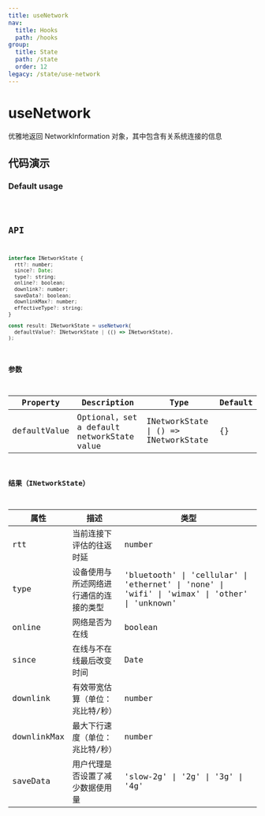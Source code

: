 ```yaml
---
title: useNetwork
nav:
  title: Hooks
  path: /hooks
group:
  title: State
  path: /state
  order: 12
legacy: /state/use-network
---
```


# useNetwork

优雅地返回 NetworkInformation 对象，其中包含有关系统连接的信息

## 代码演示

### Default usage

<code src="./demo/demo1.tsx" />

## API

```javascript
interface INetworkState {
  rtt?: number;
  since?: Date;
  type?: string;
  online?: boolean;
  downlink?: number;
  saveData?: boolean;
  downlinkMax?: number;
  effectiveType?: string;
}

const result: INetworkState = useNetwork(
  defaultValue?: INetworkState | (() => INetworkState),
);
```

### 参数

| Property | Description                                 | Type                   | Default |
|---------|----------------------------------------------|------------------------|--------|
| defaultValue | Optional，set a default networkState value  | INetworkState \| () => INetworkState | {} |

### 结果（INetworkState）

| 属性 | 描述                                         | 类型                 |
|----------|--------------------------------------|----------------------|
| rtt  | 当前连接下评估的往返时延 | number |
| type  | 设备使用与所述网络进行通信的连接的类型 | 'bluetooth' \| 'cellular' \| 'ethernet' \| 'none' \| 'wifi' \| 'wimax' \| 'other' \| 'unknown' |
| online  | 网络是否为在线 | boolean |
| since  | 在线与不在线最后改变时间 | Date |
| downlink  | 有效带宽估算（单位：兆比特/秒） | number |
| downlinkMax  | 最大下行速度（单位：兆比特/秒） | number |
| saveData  | 用户代理是否设置了减少数据使用量 | 'slow-2g' \| '2g' \| '3g' \| '4g'  |
